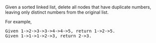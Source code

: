 Given a sorted linked list, delete all nodes that have duplicate numbers, leaving only distinct numbers from the original list.

For example,
<pre>
Given 1->2->3->3->4->4->5, return 1->2->5.
Given 1->1->1->2->3, return 2->3.
</pre>
